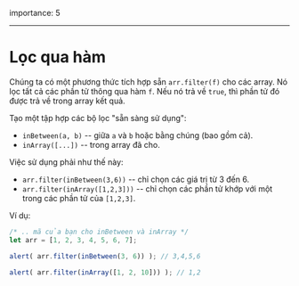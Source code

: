 importance: 5

---

# Lọc qua hàm

Chúng ta có một phương thức tích hợp sẵn `arr.filter(f)` cho các array. Nó lọc tất cả các phần tử thông qua hàm `f`. Nếu nó trả về `true`, thì phần tử đó được trả về trong array kết quả.

Tạo một tập hợp các bộ lọc "sẵn sàng sử dụng":

- `inBetween(a, b)` -- giữa `a` và `b` hoặc bằng chúng (bao gồm cả).
- `inArray([...])` -- trong array đã cho.

Việc sử dụng phải như thế này:

- `arr.filter(inBetween(3,6))` -- chỉ chọn các giá trị từ 3 đến 6.
- `arr.filter(inArray([1,2,3]))` -- chỉ chọn các phần tử khớp với một trong các phần tử của `[1,2,3]`.

Ví dụ:

```js
/* .. mã của bạn cho inBetween và inArray */
let arr = [1, 2, 3, 4, 5, 6, 7];

alert( arr.filter(inBetween(3, 6)) ); // 3,4,5,6

alert( arr.filter(inArray([1, 2, 10])) ); // 1,2
```

